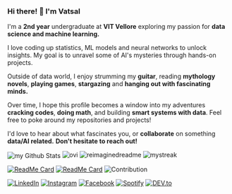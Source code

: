 ### Hi there! 👋 I'm Vatsal

I'm a **2nd year** undergraduate at **VIT Vellore** exploring my passion for **data science and machine learning.**

I love coding up statistics, ML models and neural networks to unlock insights. My goal is to unravel some of AI's mysteries through hands-on projects.

Outside of data world, I enjoy strumming my **guitar**, reading **mythology novels**, **playing games**, **stargazing** and **hanging out with fascinating minds.**

Over time, I hope this profile becomes a window into my adventures **cracking codes**, **doing math**, and building **smart systems with data**. Feel free to poke around my repositories and projects!

I'd love to hear about what fascinates you, or **collaborate** on something **data/AI related.** **Don't hesitate to reach out!**

<img align="center" src="https://github-readme-stats.vercel.app/api?username=Vatsal-Jha256&include_all_commits=true&count_private=true&show_icons=true&line_height=20&title_color=2B5BBD&icon_color=1124BB&text_color=A1A1A1&bg_color=0,000000,130F40" alt="my Github Stats"/>


<img src="https://github-readme-stats.vercel.app/api/top-langs?username=madushadhanushka&show_icons=true&locale=en&layout=compact&theme=chartreuse-dark" alt="ovi" />

<img src="https://myreadme.vercel.app/api/embed/YOURUSERNAME?panels=userstatistics,toprepositories,toplanguages,commitgraph" alt="reimaginedreadme" />

<img src="https://github-readme-streak-stats.herokuapp.com/?user=madushadhanushka&theme=tokyonight" alt="mystreak"/>

[![ReadMe Card](https://github-readme-stats.vercel.app/api/pin/?username=madushadhanushka&repo=differ)](https://github.com/madushadhanushka/differ)
[![ReadMe Card](https://github-readme-stats.vercel.app/api/pin/?username=madushadhanushka&repo=simple-sqlite)](https://github.com/madushadhanushka/simple-sqlite)
![Contribution](https://activity-graph.herokuapp.com/graph?username=madushadhanushka&theme=react-dark&hide_border=true&area=true)

<a href="https://www.linkedin.com/in/dhanushkamadushan/" target="_blank"><img src="https://img.shields.io/badge/LinkedIn-%230077B5.svg?&style=flat-square&logo=linkedin&logoColor=white" alt="LinkedIn"></a>
<a href="https://www.instagram.com/dhanushka_m/" target="_blank"><img src="https://img.shields.io/badge/Instagram-%23E4405F.svg?&style=flat-square&logo=instagram&logoColor=white" alt="Instagram"></a>
<a href="https://www.facebook.com/dhanushka.madushan.37" target="_blank"><img src="https://img.shields.io/badge/Facebook-%231877F2.svg?&style=flat-square&logo=facebook&logoColor=white" alt="Facebook"></a>
<a href="https://open.spotify.com/playlist/37i9dQZF1DWYfNJLV7OBMA" target="_blank"><img src="https://img.shields.io/badge/Spotify-%231ED760.svg?&style=flat-square&logo=spotify&logoColor=white" alt="Spotify"></a>
<a href="https://dev.to/dhanushkadev" target="_blank"><img src="https://img.shields.io/badge/DEV-%230A0A0A.svg?&style=flat-square&logo=DEV.to&logoColor=white" alt="DEV.to"></a>
